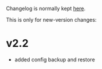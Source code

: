 Changelog is normally kept [here](https://github.com/Dronehub/interceptor/releases).

This is only for new-version changes:

# v2.2

* added config backup and restore
